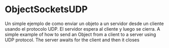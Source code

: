 # ObjectSocketsUDP
Un simple ejemplo de como enviar un objeto a un servidor desde un cliente usando el protocolo UDP. El servidor espera al cliente y luego se cierra. A simple example of how to send an Object from a client to a server using UDP protocol. The server awaits for the client and then it closes
